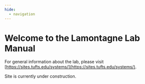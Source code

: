```yaml
---
hide:
  - navigation
---
```


# Welcome to the Lamontagne Lab Manual

For general information about the lab, please visit [https://sites.tufts.edu/systems/](https://sites.tufts.edu/systems/).

Site is currently under construction.
